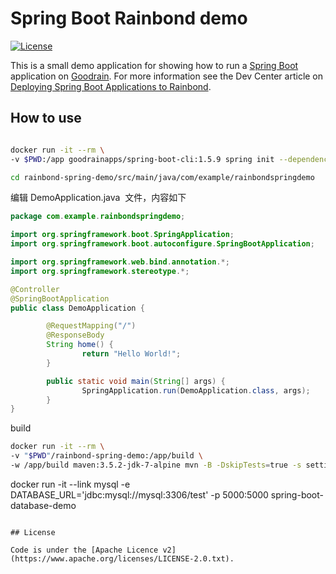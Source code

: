 # Spring Boot Rainbond demo

[![License](http://img.shields.io/:license-apache-blue.svg)](http://www.apache.org/licenses/LICENSE-2.0.html)

This is a small demo application for showing how to run a [Spring Boot](http://projects.spring.io/spring-boot/)
application on [Goodrain](https://www.goodrain.com). For more information see the Dev Center article on 
[Deploying Spring Boot Applications to Rainbond](https://www.rainbond.com/articles/deploying-spring-boot-apps-to-goodrain).

## How to use

```bash

docker run -it --rm \
-v $PWD:/app goodrainapps/spring-boot-cli:1.5.9 spring init --dependencies=web rainbond-spring-demo

cd rainbond-spring-demo/src/main/java/com/example/rainbondspringdemo
```

编辑 DemoApplication.java  文件，内容如下

```java
package com.example.rainbondspringdemo;

import org.springframework.boot.SpringApplication;
import org.springframework.boot.autoconfigure.SpringBootApplication;

import org.springframework.web.bind.annotation.*;
import org.springframework.stereotype.*;

@Controller
@SpringBootApplication
public class DemoApplication {

        @RequestMapping("/")
        @ResponseBody
        String home() {
                return "Hello World!";
        }

        public static void main(String[] args) {
                SpringApplication.run(DemoApplication.class, args);
        }
}
```

build

```bash
docker run -it --rm \
-v "$PWD"/rainbond-spring-demo:/app/build \
-w /app/build maven:3.5.2-jdk-7-alpine mvn -B -DskipTests=true -s settings.xml clean install
```


docker run -it --link mysql -e DATABASE_URL='jdbc:mysql://mysql:3306/test' -p 5000:5000 spring-boot-database-demo
```

## License

Code is under the [Apache Licence v2](https://www.apache.org/licenses/LICENSE-2.0.txt).
